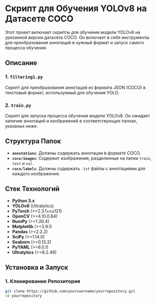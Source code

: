 # Скрипт для Обучения YOLOv8 на Датасете COCO

Этот проект включает скрипты для обучения модели YOLOv8 на урезанной версии датасета COCO. Он включает в себя инструменты для преобразования аннотаций в нужный формат и запуск самого процесса обучения.

## Описание

### 1. `filtering1.py`
Скрипт для преобразования аннотаций из формата JSON (COCO) в текстовый формат, используемый для обучения YOLO. 

### 2. `train.py`
Скрипт для запуска процесса обучения модели YOLOv8. Он ожидает наличие аннотаций и изображений в соответствующих папках, указаных ниже.

## Структура Папок

- **`annotations`**: Должны содержать аннотации в формате COCO.
- **`coco/images`**: Содержит изображения, разделенные на папки `train`, `test` и `val`.
- **`coco/labels`**: Должны содержать `.txt` файлы с аннотациями для каждого изображения.

## Стек Технологий

- **Python 3.x**
- **YOLOv8** (Ultralytics)
- **PyTorch** (>=2.3.1+cu121)
- **OpenCV** (>=4.10.0.84)
- **NumPy** (>=1.26.4)
- **Matplotlib** (>=3.9.1)
- **Pandas** (>=2.2.2)
- **SciPy** (>=1.14.0)
- **Seaborn** (>=0.13.2)
- **PyYAML** (>=6.0.1)
- **Ultralytics** (>=8.2.49)

## Установка и Запуск

### 1. Клонирование Репозитория

```bash
git clone https://github.com/yourusername/yourrepository.git
cd yourrepository
